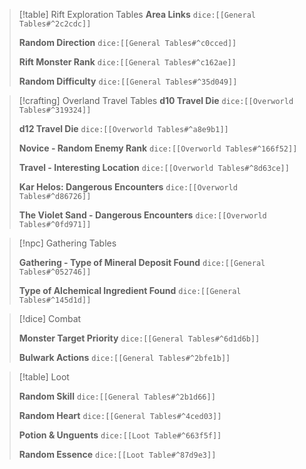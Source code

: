 > [!table] Rift Exploration Tables
> **Area Links**
>`dice:[[General Tables#^2c2cdc]]`
>
>**Random Direction**
>`dice:[[General Tables#^c0cced]]`
>
>**Rift Monster Rank**
>`dice:[[General Tables#^c162ae]]`
>
>**Random Difficulty**
>`dice:[[General Tables#^35d049]]`

> [!crafting] Overland Travel Tables
>**d10 Travel Die**
>`dice:[[Overworld Tables#^319324]]`
>
>**d12 Travel Die**
>`dice:[[Overworld Tables#^a8e9b1]]`
>
>**Novice - Random Enemy Rank**
>`dice:[[Overworld Tables#^166f52]]`
>
>**Travel - Interesting Location**
> `dice:[[Overworld Tables#^8d63ce]]`
> 
>**Kar Helos: Dangerous Encounters**
>`dice:[[Overworld Tables#^d86726]]`
>
>**The Violet Sand - Dangerous Encounters**
> `dice:[[Overworld Tables#^0fd971]]`


>[!npc] Gathering Tables
>
>**Gathering - Type of Mineral Deposit Found**
>`dice:[[General Tables#^052746]]`
>
>**Type of Alchemical Ingredient Found**
>`dice:[[General Tables#^145d1d]]`

>[!dice] Combat
>
>**Monster Target Priority**
>`dice:[[General Tables#^6d1d6b]]`
>
>**Bulwark Actions**
>`dice:[[General Tables#^2bfe1b]]`

>[!table] Loot
>
>**Random Skill**
>`dice:[[General Tables#^2b1d66]]`
>
>**Random Heart**
>`dice:[[General Tables#^4ced03]]`
>
>**Potion & Unguents**
>`dice:[[Loot Table#^663f5f]]`
>
>**Random Essence**
>`dice:[[Loot Table#^87d9e3]]`










